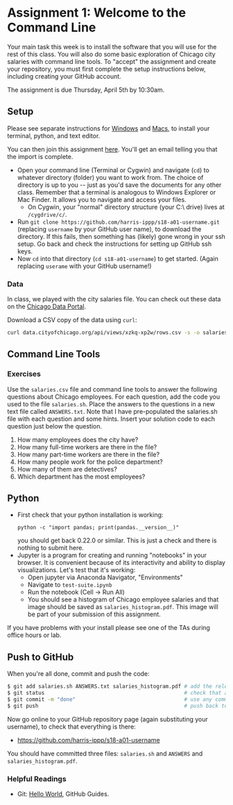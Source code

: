 # Assignment 1: Welcome to the Command Line

Your main task this week is to install the software that you will use for the rest of this class.
You will also do some basic exploration of Chicago city salaries with command line tools.
To "accept" the assignment and create your repository, you must first complete the setup instructions below, including creating your GitHub account.

The assignment is due Thursday, April 5th by 10:30am.

## Setup

Please see separate instructions for [Windows](https://harris-ippp.github.io/windows_install) and [Macs](https://harris-ippp.github.io/mac_install), to install your terminal, python, and text editor.

You can then join this assignment [here](https://classroom.github.com/a/l08HbtXA).  You'll get an email telling you that the import is complete.
* Open your command line (Terminal or Cygwin) and navigate (`cd`) to whatever directory (folder) you want to work from.
  The choice of directory is up to you -- just as you'd save the documents for any other class.
  Remember that a terminal is analogous to Windows Explorer or Mac Finder.  It allows you to navigate and access your files.
  * On Cygwin, your "normal" directory structure (your C:\ drive) lives at `/cygdrive/c/`.
* Run `git clone https://github.com/harris-ippp/s18-a01-username.git` (replacing `username` by your GitHub user name), to download the directory.  If this fails, then something has (likely) gone wrong in your ssh setup.  Go back and check the instructions for setting up GitHub ssh keys.
* Now `cd` into that directory (`cd s18-a01-username`) to get started.  (Again replacing `userame` with your GitHub username!)

### Data

In class, we played with the city salaries file. 
You can check out these data on the [Chicago Data Portal](https://data.cityofchicago.org/Administration-Finance/Current-Employee-Names-Salaries-and-Position-Title/xzkq-xp2w).

Download a CSV copy of the data using `curl`:

```bash
curl data.cityofchicago.org/api/views/xzkq-xp2w/rows.csv -s -o salaries.csv
```

## Command Line Tools

### Exercises

Use the `salaries.csv` file and command line tools to answer the following questions about Chicago employees.
For each question, add the code you used to the file `salaries.sh`. Place the answers to the questions in a new text file called `ANSWERS.txt`. Note that I have pre-populated the salaries.sh file with each question and some hints. Insert your solution code to each question just below the question.

1. How many employees does the city have?
2. How many full-time workers are there in the file?
3. How many part-time workers are there in the file?
4. How many people work for the police department?
5. How many of them are detectives?
6. Which department has the most employees?

## Python
* First check that your python installation is working:
  ```
  python -c "import pandas; print(pandas.__version__)"
  ```
  you should get back 0.22.0 or similar. This is just a check and there is nothing to submit here.
* Jupyter is a program for creating and running "notebooks" in your browser. It is convenient because of its interactivity and ability to display visualizations. Let's test that it's working:
    * Open jupyter via Anaconda Navigator, "Environments"
    * Navigate to `test-suite.ipynb`
    * Run the notebook (Cell → Run All)
    * You should see a histogram of Chicago employee salaries and that image should be saved as `salaries_histogram.pdf`. This image will be part of your submission of this assignment.

If you have problems with your install please see one of the TAs during office hours or lab.

## Push to GitHub

When you're all done, commit and push the code:
```bash
$ git add salaries.sh ANSWERS.txt salaries_histogram.pdf # add the relevant files
$ git status                                             # check that all your modified files are listed
$ git commit -m "done"                                   # use any commit message you want
$ git push                                               # push back to GitHub
```

Now go online to your GitHub repository page (again substituting your username), to check that everything is there:

* https://github.com/harris-ippp/s18-a01-username

You should have committed three files: `salaries.sh` and `ANSWERS` and `salaries_histogram.pdf`.

### Helpful Readings
* Git: [Hello World](https://guides.github.com/activities/hello-world/), GitHub Guides.

